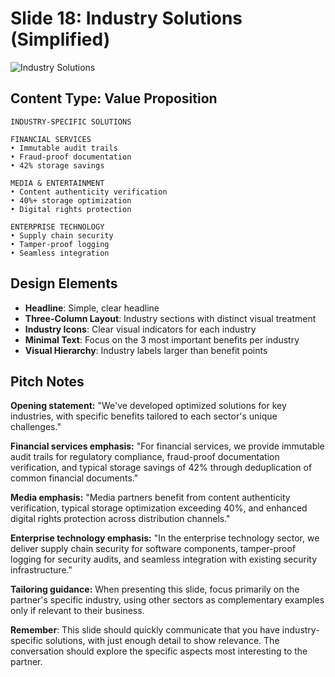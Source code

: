 # Slide 18: Industry Solutions (Simplified)

![Industry Solutions](../images/slide18.png)

## Content Type: Value Proposition

```
INDUSTRY-SPECIFIC SOLUTIONS

FINANCIAL SERVICES
• Immutable audit trails
• Fraud-proof documentation
• 42% storage savings

MEDIA & ENTERTAINMENT
• Content authenticity verification
• 40%+ storage optimization
• Digital rights protection

ENTERPRISE TECHNOLOGY
• Supply chain security
• Tamper-proof logging
• Seamless integration
```

## Design Elements

- **Headline**: Simple, clear headline
- **Three-Column Layout**: Industry sections with distinct visual treatment
- **Industry Icons**: Clear visual indicators for each industry
- **Minimal Text**: Focus on the 3 most important benefits per industry
- **Visual Hierarchy**: Industry labels larger than benefit points

## Pitch Notes

**Opening statement:**
"We've developed optimized solutions for key industries, with specific benefits tailored to each sector's unique challenges."

**Financial services emphasis:**
"For financial services, we provide immutable audit trails for regulatory compliance, fraud-proof documentation verification, and typical storage savings of 42% through deduplication of common financial documents."

**Media emphasis:**
"Media partners benefit from content authenticity verification, typical storage optimization exceeding 40%, and enhanced digital rights protection across distribution channels."

**Enterprise technology emphasis:**
"In the enterprise technology sector, we deliver supply chain security for software components, tamper-proof logging for security audits, and seamless integration with existing security infrastructure."

**Tailoring guidance:**
When presenting this slide, focus primarily on the partner's specific industry, using other sectors as complementary examples only if relevant to their business.

**Remember**: This slide should quickly communicate that you have industry-specific solutions, with just enough detail to show relevance. The conversation should explore the specific aspects most interesting to the partner.